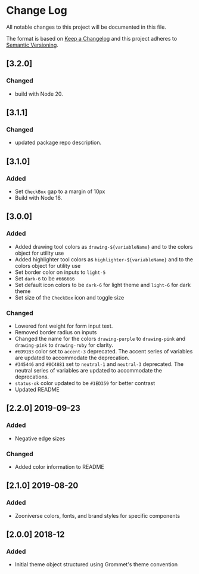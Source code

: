 # Change Log
All notable changes to this project will be documented in this file.

The format is based on [Keep a Changelog](http://keepachangelog.com/)
and this project adheres to [Semantic Versioning](http://semver.org/).

## [3.2.0]
### Changed
- build with Node 20.

## [3.1.1]
### Changed
- updated package repo description.

## [3.1.0]
### Added
- Set `CheckBox` gap to a margin of 10px
- Build with Node 16.

## [3.0.0]
### Added
- Added drawing tool colors as `drawing-${variableName}` and to the colors object for utility use
- Added highlighter tool colors as `highlighter-${variableName}` and to the colors object for utility use
- Set border color on inputs to `light-5`
- Set `dark-6` to be `#666666`
- Set default icon colors to be `dark-6` for light theme and `light-6` for dark theme
- Set size of the `CheckBox` icon and toggle size

### Changed
- Lowered font weight for form input text.
- Removed border radius on inputs
- Changed the name for the colors `drawing-purple` to `drawing-pink` and `drawing-pink` to `drawing-ruby` for clarity.
- `#6D91B3` color set to `accent-3` deprecated. The accent series of variables are updated to accommodate the deprecation.
- `#345446` and `#0C4881` set to `neutral-1` and `neutral-3` deprecated. The neutral series of variables are updated to accommodate the deprecations.
- `status-ok` color updated to be `#1ED359` for better contrast
- Updated README

## [2.2.0] 2019-09-23
### Added
- Negative edge sizes

### Changed
- Added color information to README

## [2.1.0] 2019-08-20
### Added
- Zooniverse colors, fonts, and brand styles for specific components

## [2.0.0] 2018-12
### Added

- Initial theme object structured using Grommet's theme convention
